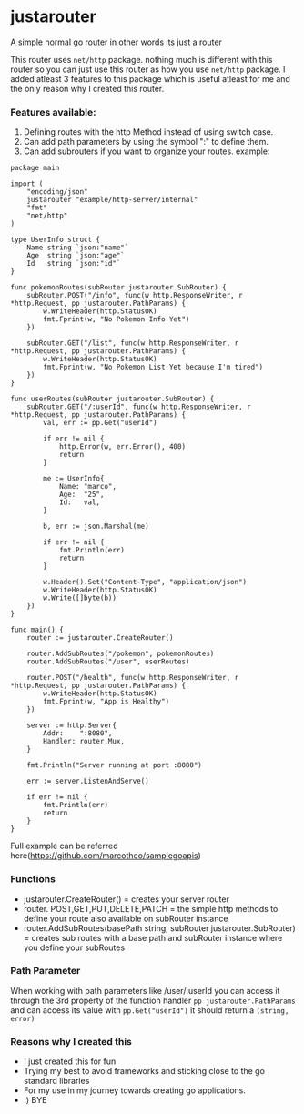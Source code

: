 # justarouter
A simple normal go router in other words its just a router

This router uses `net/http` package. nothing much is different with this router so you can just use this router as how you use `net/http` package. I added atleast 3 features to this package which is useful atleast for me and the only reason why I created this router.

### Features available:
1. Defining routes with the http Method instead of using switch case.
2. Can add path parameters by using the symbol ":" to define them.
3. Can add subrouters if you want to organize your routes.
example:
```
package main

import (
	"encoding/json"
	justarouter "example/http-server/internal"
	"fmt"
	"net/http"
)

type UserInfo struct {
	Name string `json:"name"`
	Age  string `json:"age"`
	Id   string `json:"id"`
}

func pokemonRoutes(subRouter justarouter.SubRouter) {
	subRouter.POST("/info", func(w http.ResponseWriter, r *http.Request, pp justarouter.PathParams) {
		w.WriteHeader(http.StatusOK)
		fmt.Fprint(w, "No Pokemon Info Yet")
	})

	subRouter.GET("/list", func(w http.ResponseWriter, r *http.Request, pp justarouter.PathParams) {
		w.WriteHeader(http.StatusOK)
		fmt.Fprint(w, "No Pokemon List Yet because I'm tired")
	})
}

func userRoutes(subRouter justarouter.SubRouter) {
	subRouter.GET("/:userId", func(w http.ResponseWriter, r *http.Request, pp justarouter.PathParams) {
		val, err := pp.Get("userId")

		if err != nil {
			http.Error(w, err.Error(), 400)
			return
		}

		me := UserInfo{
			Name: "marco",
			Age:  "25",
			Id:   val,
		}

		b, err := json.Marshal(me)

		if err != nil {
			fmt.Println(err)
			return
		}

		w.Header().Set("Content-Type", "application/json")
		w.WriteHeader(http.StatusOK)
		w.Write([]byte(b))
	})
}

func main() {
	router := justarouter.CreateRouter()

	router.AddSubRoutes("/pokemon", pokemonRoutes)
	router.AddSubRoutes("/user", userRoutes)

	router.POST("/health", func(w http.ResponseWriter, r *http.Request, pp justarouter.PathParams) {
		w.WriteHeader(http.StatusOK)
		fmt.Fprint(w, "App is Healthy")
	})

	server := http.Server{
		Addr:    ":8080",
		Handler: router.Mux,
	}

	fmt.Println("Server running at port :8080")

	err := server.ListenAndServe()

	if err != nil {
		fmt.Println(err)
		return
	}
}
```
Full example can be referred here(https://github.com/marcotheo/samplegoapis)

### Functions
- justarouter.CreateRouter() = creates your server router
- router. POST,GET,PUT,DELETE,PATCH = the simple http methods to define your route also available on subRouter instance
- router.AddSubRoutes(basePath string, subRouter justarouter.SubRouter) = creates sub routes with a base path and subRouter instance where you define your subRoutes

### Path Parameter
When working with path parameters like /user/:userId you can access it through the 3rd property of the function handler `pp justarouter.PathParams` and can access its value with `pp.Get("userId")` it should return a `(string, error)`

### Reasons why I created this
- I just created this for fun
- Trying my best to avoid frameworks and sticking close to the go standard libraries
- For my use in my journey towards creating go applications.
- :) BYE



